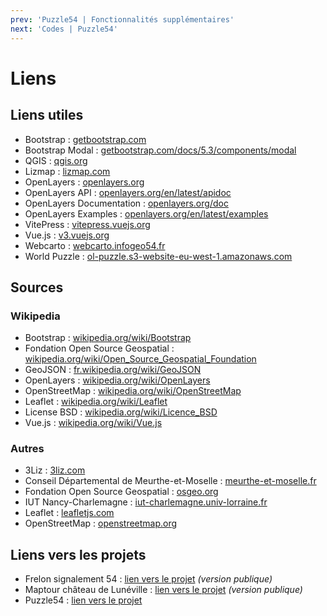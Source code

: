 ```yaml
---
prev: 'Puzzle54 | Fonctionnalités supplémentaires'
next: 'Codes | Puzzle54'
---
```


# Liens

## Liens utiles

- Bootstrap : [getbootstrap.com](https://getbootstrap.com/)
- Bootstrap Modal : [getbootstrap.com/docs/5.3/components/modal](https://getbootstrap.com/docs/5.3/components/modal/)
- QGIS : [qgis.org](https://www.qgis.org/)
- Lizmap : [lizmap.com](https://www.lizmap.com/)
- OpenLayers : [openlayers.org](https://openlayers.org/)
- OpenLayers API : [openlayers.org/en/latest/apidoc](https://openlayers.org/en/latest/apidoc/)
- OpenLayers Documentation : [openlayers.org/doc](https://openlayers.org/doc/)
- OpenLayers Examples : [openlayers.org/en/latest/examples](https://openlayers.org/en/latest/examples/)
- VitePress : [vitepress.vuejs.org](https://vitepress.vuejs.org/)
- Vue.js : [v3.vuejs.org](https://v3.vuejs.org/)
- Webcarto : [webcarto.infogeo54.fr](https://webcarto.infogeo54.fr/)
- World Puzzle : [ol-puzzle.s3-website-eu-west-1.amazonaws.com](http://ol-puzzle.s3-website-eu-west-1.amazonaws.com/)

## Sources

### Wikipedia

- Bootstrap : [wikipedia.org/wiki/Bootstrap](https://fr.wikipedia.org/wiki/Bootstrap)
- Fondation Open Source Geospatial : [wikipedia.org/wiki/Open_Source_Geospatial_Foundation](https://fr.wikipedia.org/wiki/Open_Source_Geospatial_Foundation)
- GeoJSON : [fr.wikipedia.org/wiki/GeoJSON](https://fr.wikipedia.org/wiki/GeoJSON)
- OpenLayers : [wikipedia.org/wiki/OpenLayers](https://fr.wikipedia.org/wiki/OpenLayers)
- OpenStreetMap : [wikipedia.org/wiki/OpenStreetMap](https://fr.wikipedia.org/wiki/OpenStreetMap)
- Leaflet : [wikipedia.org/wiki/Leaflet](https://fr.wikipedia.org/wiki/Leaflet)
- License BSD : [wikipedia.org/wiki/Licence_BSD](https://fr.wikipedia.org/wiki/Licence_BSD)
- Vue.js : [wikipedia.org/wiki/Vue.js](https://fr.wikipedia.org/wiki/Vue.js)

### Autres

- 3Liz : [3liz.com](https://www.3liz.com/)
- Conseil Départemental de Meurthe-et-Moselle : [meurthe-et-moselle.fr](https://www.meurthe-et-moselle.fr/)
- Fondation Open Source Geospatial : [osgeo.org](https://www.osgeo.org/)
- IUT Nancy-Charlemagne : [iut-charlemagne.univ-lorraine.fr](https://iut-charlemagne.univ-lorraine.fr/)
- Leaflet : [leafletjs.com](https://leafletjs.com/)
- OpenStreetMap : [openstreetmap.org](https://www.openstreetmap.org/)

## Liens vers les projets

- Frelon signalement 54 : [lien vers le projet](https://webcarto.infogeo54.fr/index.php/view/map?repository=public&project=Frelon_signalement_public) *(version publique)*
- Maptour château de Lunéville : [lien vers le projet](https://webcarto.infogeo54.fr/index.php/view/map?repository=public&project=maptour_chateau_luneville) *(version publique)*
- Puzzle54 : [lien vers le projet](https://webcarto.infogeo54.fr/index.php/view/map?repository=public&project=puzzle_cd54)

